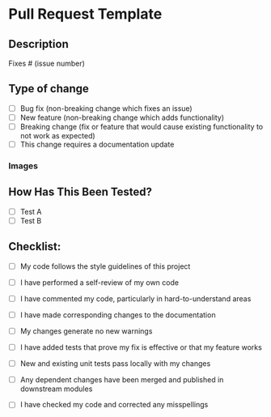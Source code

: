 # Pull Request Template

## Description
<!--
Please include a summary of the change and which issue is fixed. Please also include relevant motivation and context. List any dependencies that are required for this change.
-->

<!--Make sure to attach the issue number.-->
Fixes # (issue number)

## Type of change
<!--
Please delete options that are not relevant.
-->
- [ ] Bug fix (non-breaking change which fixes an issue)
- [ ] New feature (non-breaking change which adds functionality)
- [ ] Breaking change (fix or feature that would cause existing functionality to not work as expected)
- [ ] This change requires a documentation update

### Images
<!--
Images to show to preview of the change, how it looks and effects the code.
-->

## How Has This Been Tested?
<!--
Please describe the tests that you ran to verify your changes. Provide instructions so we can reproduce. Please also list any relevant details for your test configuration.
-->
- [ ] Test A
- [ ] Test B

## Checklist:
- [ ] My code follows the style guidelines of this project
- [ ] I have performed a self-review of my own code
- [ ] I have commented my code, particularly in hard-to-understand areas
- [ ] I have made corresponding changes to the documentation
- [ ] My changes generate no new warnings
- [ ] I have added tests that prove my fix is effective or that my feature works
- [ ] New and existing unit tests pass locally with my changes
- [ ] Any dependent changes have been merged and published in downstream modules
- [ ] I have checked my code and corrected any misspellings


<!--
Also make sure to check all the boxes before creating a PR and confirm that those are indeed true.
To check: [  ] => [x]
-->
